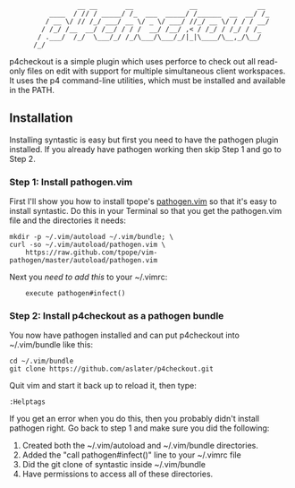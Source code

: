                      __ __       __              __               __           
              ____  / // / _____/ /_  ___  _____/ /______  __  __/ /_          
             / __ \/ // /_/ ___/ __ \/ _ \/ ___/ //_/ __ \/ / / / __/          
            / /_/ /__  __/ /__/ / / /  __/ /__/ ,< / /_/ / /_/ / /_            
           / .___/  /_/  \___/_/ /_/\___/\___/_/|_|\____/\__,_/\__/            
          /_/                                                                  
                                                                               
p4checkout is a simple plugin which uses perforce to check out all read-only
files on edit with support for multiple simultaneous client workspaces.  It
uses the p4 command-line utilities, which must be installed and available in
the PATH.

## Installation

Installing syntastic is easy but first you need to have the pathogen plugin installed.  If you already
have pathogen working then skip Step 1 and go to Step 2.

### Step 1: Install pathogen.vim

First I'll show you how to install tpope's [pathogen.vim](https://github.com/tpope/vim-pathogen) so that 
it's easy to install syntastic.  Do this in your Terminal so that you get the pathogen.vim file 
and the directories it needs:

    mkdir -p ~/.vim/autoload ~/.vim/bundle; \
    curl -so ~/.vim/autoload/pathogen.vim \
        https://raw.github.com/tpope/vim-pathogen/master/autoload/pathogen.vim

Next you *need to add this* to your ~/.vimrc:

        execute pathogen#infect()

### Step 2: Install p4checkout as a pathogen bundle

You now have pathogen installed and can put p4checkout into ~/.vim/bundle like this:

    cd ~/.vim/bundle
    git clone https://github.com/aslater/p4checkout.git

Quit vim and start it back up to reload it, then type:

    :Helptags

If you get an error when you do this, then you probably didn't install pathogen right.  Go back to
step 1 and make sure you did the following:

1. Created both the ~/.vim/autoload and ~/.vim/bundle directories.
2. Added the "call pathogen#infect()" line to your ~/.vimrc file
3. Did the git clone of syntastic inside ~/.vim/bundle
4. Have permissions to access all of these directories.

